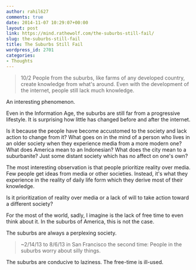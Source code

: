 ```yaml
---
author: rahil627
comments: true
date: 2014-11-07 10:29:07+00:00
layout: post
link: https://mind.rathewolf.com/the-suburbs-still-fail/
slug: the-suburbs-still-fail
title: The Suburbs Still Fail
wordpress_id: 2701
categories:
- Thoughts
---
```


<blockquote>
10/2
People from the suburbs, like farms of any developed country, create knowledge from what's around. Even with the development of the internet, people still lack much knowledge.
</blockquote>



An interesting phenomenon.

Even in the Information Age, the suburbs are still far from a progressive lifestyle. It is surprising how little has changed before and after the internet.

Is it because the people have become accustomed to the society and lack action to change from it? What goes on in the mind of a person who lives in an older society when they experience media from a more modern one? What does America mean to an Indonesian? What does the city mean to a suburbanite? Just some distant society which has no affect on one's own?

The most interesting observation is that people prioritize reality over media. Few people get ideas from media or other societies. Instead, it's what they experience in the reality of daily life form which they derive most of their knowledge.

Is it prioritization of reality over media or a lack of will to take action toward a different society?

For the most of the world, sadly, I imagine is the lack of free time to even think about it. In the suburbs of America, this is not the case.

The suburbs are always a perplexing society.



<blockquote>~2/14/13 to 8/6/13 in San Francisco the second time:
People in the suburbs worry about silly things.</blockquote>



The suburbs are conducive to laziness. The free-time is ill-used.

